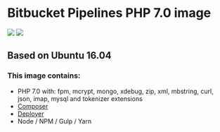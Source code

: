 # Bitbucket Pipelines PHP 7.0 image

[![](https://images.microbadger.com/badges/version/edbizarro/bitbucket-pipelines-php7.svg)](https://microbadger.com/images/edbizarro/bitbucket-pipelines-php7 "Get your own version badge on microbadger.com")
[![](https://images.microbadger.com/badges/image/edbizarro/bitbucket-pipelines-php7.svg)](https://microbadger.com/images/edbizarro/bitbucket-pipelines-php7 "Get your own image badge on microbadger.com")

## Based on Ubuntu 16.04

### This image contains:

- PHP 7.0 with: fpm, mcrypt, mongo, xdebug, zip, xml, mbstring, curl, json, imap, mysql and tokenizer extensions
- [Composer](https://getcomposer.org/)
- [Deployer](https://github.com/deployphp/deployer)
- Node / NPM / Gulp / Yarn
